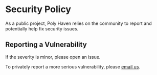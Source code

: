 # Security Policy

As a public project, Poly Haven relies on the community to report and potentially help fix security issues.

## Reporting a Vulnerability

If the severity is minor, please open an issue.

To privately report a more serious vulnerability, please [email us](info.meshmell.com).

